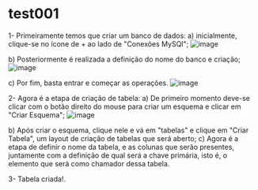 # test001

1- Primeiramente temos que criar um banco de dados: 
  a) inicialmente, clique-se no ícone de + ao lado de "Conexões MySQl"; 
  ![image](https://github.com/user-attachments/assets/87aea19d-8acc-4364-8451-29bd940784ed)

  b) Posteriormente é realizada a definição do nome do banco e criação; 
  ![image](https://github.com/user-attachments/assets/4213590e-9cfa-44fe-adbd-d29d8b7975c7)

  c) Por fim, basta entrar e começar as operações. 
  ![image](https://github.com/user-attachments/assets/bf207c12-64bf-47db-a922-3842c5ddd1ba)


2- Agora é a etapa de criação de tabela: 
  a) De primeiro momento deve-se clicar com o botão direito do mouse para criar um esquema e clicar em "Criar Esquema"; 
  ![image](https://github.com/user-attachments/assets/834f45d4-f0e5-4b9c-bb41-663d7d475a35)

  b) Após criar o esquema, clique nele e vá em "tabelas" e clique em "Criar Tabela", um layout de criação de tabelas que será aberto; 
  c) Agora é a etapa de definir o nome da tabela, e as colunas que serão presentes, juntamente com a definição de qual será a chave primária, isto é, o elemento que será como chamador dessa tabela. 

3- Tabela criada!.
